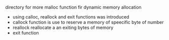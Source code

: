 directory for more malloc function fir dynamic memory allocation
- using calloc, reallock and exit functions was introduced
- callock function is use to reserve a memory of speecific byte of number
- reallock reallocate a an exiting bytes of memory
- exit function
